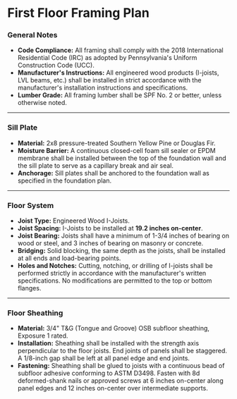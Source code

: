# First Floor Framing Plan

### **General Notes**

*   **Code Compliance:** All framing shall comply with the 2018 International Residential Code (IRC) as adopted by Pennsylvania's Uniform Construction Code (UCC).
*   **Manufacturer's Instructions:** All engineered wood products (I-joists, LVL beams, etc.) shall be installed in strict accordance with the manufacturer's installation instructions and specifications.
*   **Lumber Grade:** All framing lumber shall be SPF No. 2 or better, unless otherwise noted.

---

### **Sill Plate**

*   **Material:** 2x8 pressure-treated Southern Yellow Pine or Douglas Fir.
*   **Moisture Barrier:** A continuous closed-cell foam sill sealer or EPDM membrane shall be installed between the top of the foundation wall and the sill plate to serve as a capillary break and air seal.
*   **Anchorage:** Sill plates shall be anchored to the foundation wall as specified in the foundation plan.

---

### **Floor System**

*   **Joist Type:** Engineered Wood I-Joists.
*   **Joist Spacing:** I-Joists to be installed at **19.2 inches on-center**.
*   **Joist Bearing:** Joists shall have a minimum of 1-3/4 inches of bearing on wood or steel, and 3 inches of bearing on masonry or concrete.
*   **Bridging:** Solid blocking, the same depth as the joists, shall be installed at all ends and load-bearing points.
*   **Holes and Notches:** Cutting, notching, or drilling of I-joists shall be performed strictly in accordance with the manufacturer's written specifications. No modifications are permitted to the top or bottom flanges.

---

### **Floor Sheathing**

*   **Material:** 3/4" T&G (Tongue and Groove) OSB subfloor sheathing, Exposure 1 rated.
*   **Installation:** Sheathing shall be installed with the strength axis perpendicular to the floor joists. End joints of panels shall be staggered. A 1/8-inch gap shall be left at all panel edge and end joints.
*   **Fastening:** Sheathing shall be glued to joists with a continuous bead of subfloor adhesive conforming to ASTM D3498. Fasten with 8d deformed-shank nails or approved screws at 6 inches on-center along panel edges and 12 inches on-center over intermediate supports.
